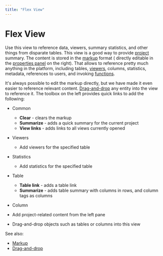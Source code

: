 ```yaml
---
title: "Flex View"
---
```

<!-- SUBTITLE: -->

# Flex View

Use this view to reference data, viewers, summary statistics, and other things from disparate tables. This view is a
good way to provide [project](project.md) summary. The content is stored in the [markup](../datagrok/markup.md) format (
directly editable in the
[properties panel](../datagrok/navigation.md#properties) on the right). That allows to reference pretty much anything in
the platform, including tables, [viewers](../visualize/viewers.md), columns, statistics, metadata, references to users,
and invoking [functions](functions/function.md).

It's always possible to edit the markup directly, but we have made it even easier to reference relevant content.
[Drag-and-drop](../datagrok/drag-and-drop.md) any entity into the view to reference it. The toolbox on the left provides
quick links to add the following:

* Common
  * **Clear** - clears the markup
  * **Summarize** - adds a quick summary for the current project
  * **View links** - adds links to all views currently opened
* Viewers
  * Add viewers for the specified table
* Statistics
  * Add statistics for the specified table
* Table
  * **Table link** - adds a table link
  * **Summarize** - adds table summary with columns in rows, and column tags as columns
* Column

* Add project-related content from the left pane
* Drag-and-drop objects such as tables or columns into this view

See also:

* [Markup](../datagrok/markup.md)
* [Drag-and-drop](../datagrok/drag-and-drop.md)
